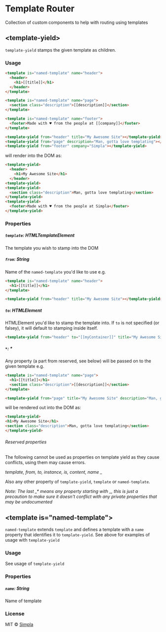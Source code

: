 # Template Router

Collection of custom components to help with routing using templates
## \<template-yield\>
`template-yield` stamps the given template as children.
### Usage
```html
<template is="named-template" name="header">
  <header>
    <h1>[[title]]</h1>
  </header>
</template>

<template is="named-template" name="page">
  <section class="description">[[description]]</section>
</template>

<template is="named-template" name="footer">
  <footer>Made with ♥ from the people at [[company]]</footer>
</template>

<template-yield from="header" title="My Awesome Site"></template-yield>
<template-yield from="page" description="Man, gotta love templating"></template-yield>
<template-yield from="footer" company="Simpla"></template-yield>
```
will render into the DOM as:
```html
<template-yield>
  <header>
    <h1>My Awesome Site</h1>
  </header>
<template-yield>
<template-yield>
  <section class="description">Man, gotta love templating</section>
</template-yield>
<template-yield>
  <footer>Made with ♥ from the people at Simpla</footer>
</template-yield>
```

### Properties
##### `template`: HTMLTemplateElement
The template you wish to stamp into the DOM

##### `from`: String
Name of the `named-template` you'd like to use e.g.
```html
<template is="named-template" name="header">
  <h1>[[title]]</h1>
</template>

<template-yield from="header" title="My Awesome Site"></template-yield>
```

##### `to`: HTMLElement
HTMLElement you'd like to stamp the template into. If `to` is not specified (or falsey), it will default to stamping inside itself.
```html
<template-yield from="header" to="[[myContainer]]" title="My Awesome Site"></template-yield>
```

##### `*`: *
Any property (a part from reserved, see below) will be passed on to the given template e.g.
```html
<template is="named-template" name="page">
  <h1>[[title]]</h1>
  <section class="description">[[description]]</section>
</template>

<template-yield from="page" title="My Awesome Site" description="Man, gotta love templating"></template-yield>
```
will be rendered out into the DOM as:
```html
<template-yield>
<h1>My Awesome Site</h1>
<section class="description">Man, gotta love templating</section>
</template-yield>
```

###### Reserved properties
The following cannot be used as properties on template yield as they cause conflicts, using them may cause errors.

*template, from, to, instance, is, content, name \_*

Also any other property of `template-yield`, `template` or `named-template`.

*Note: The last \_\* means any property starting with \_, this is just a precaution to make sure it doesn't conflict with any private properties that may be undocumented*

## \<template is="named-template"\>
`named-template` extends `template` and defines a template with a `name` property that identifies it to `template-yield`. See above for examples of usage with `template-yield`
### Usage
See usage of `template-yield`
### Properties
##### `name`: String
Name of template

### License

MIT © [Simpla](admin@simpla.io)

[bower-badge]: https://img.shields.io/bower/v/template-router.svg
[bowerlicense-badge]: https://img.shields.io/bower/l/template-router.svg
[travis-badge]: https://img.shields.io/travis/simplaio/template-router.svg
[travis-url]: https://travis-ci.org/simplaio/template-router
[bowerdeps-badge]: https://img.shields.io/gemnasium/simplaio/template-router.svg
[bowerdeps-url]: https://gemnasium.com/bower/template-router
[npmdeps-badge]: https://img.shields.io/david/simplaio/template-router.svg
[npmdeps-url]: https://david-dm.org/simplaio/template-router
[npmdevdeps-badge]: https://img.shields.io/david/dev/simplaio/template-router.svg?theme=shields.io
[npmdevdeps-url]: https://david-dm.org/dev/simplaio/template-router#info=devDependencies
